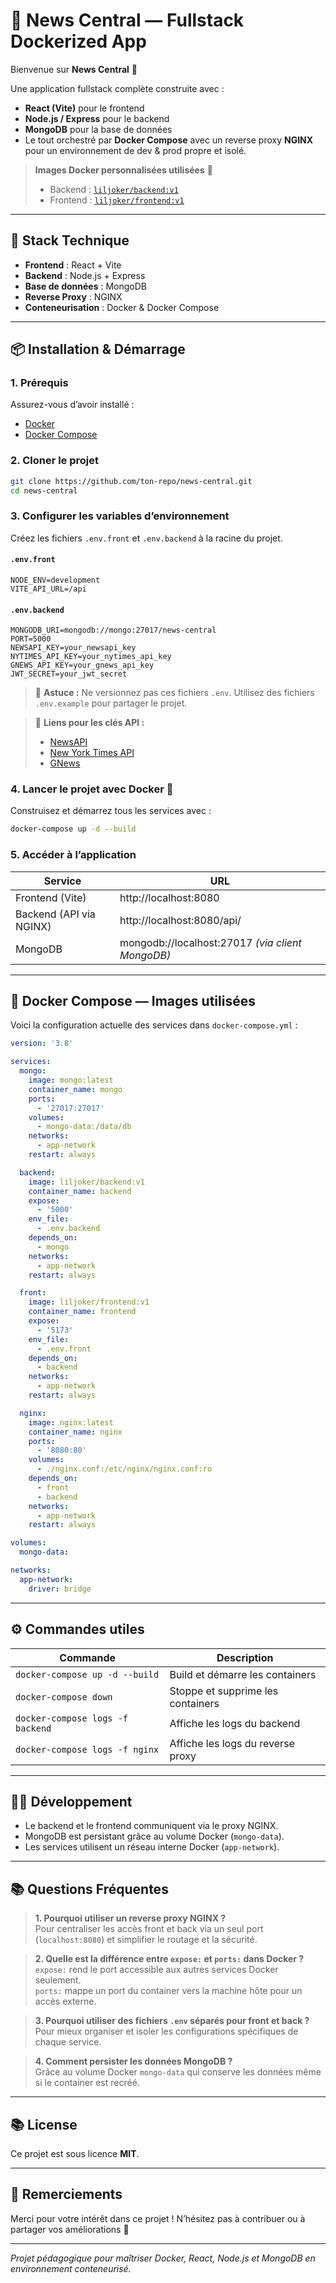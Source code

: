 # 🔖 News Central — Fullstack Dockerized App

Bienvenue sur **News Central** 🚀

Une application fullstack complète construite avec :
- **React (Vite)** pour le frontend
- **Node.js / Express** pour le backend
- **MongoDB** pour la base de données
- Le tout orchestré par **Docker Compose** avec un reverse proxy **NGINX** pour un environnement de dev & prod propre et isolé.

> **Images Docker personnalisées utilisées** 🐳  
> - Backend : [`liljoker/backend:v1`](https://hub.docker.com/r/liljoker/backend)
> - Frontend : [`liljoker/frontend:v1`](https://hub.docker.com/r/liljoker/frontend)

---

## 🚀 Stack Technique

- **Frontend** : React + Vite
- **Backend** : Node.js + Express
- **Base de données** : MongoDB
- **Reverse Proxy** : NGINX
- **Conteneurisation** : Docker & Docker Compose

---

## 📦 Installation & Démarrage

### 1. Prérequis

Assurez-vous d’avoir installé :

- [Docker](https://www.docker.com/products/docker-desktop/)
- [Docker Compose](https://docs.docker.com/compose/)

### 2. Cloner le projet

```bash
git clone https://github.com/ton-repo/news-central.git
cd news-central
```

### 3. Configurer les variables d’environnement

Créez les fichiers `.env.front` et `.env.backend` à la racine du projet.

#### `.env.front`

```env
NODE_ENV=development
VITE_API_URL=/api
```

#### `.env.backend`

```env
MONGODB_URI=mongodb://mongo:27017/news-central
PORT=5000
NEWSAPI_KEY=your_newsapi_key
NYTIMES_API_KEY=your_nytimes_api_key
GNEWS_API_KEY=your_gnews_api_key
JWT_SECRET=your_jwt_secret
```

> 📘 **Astuce :** Ne versionnez pas ces fichiers `.env`. Utilisez des fichiers `.env.example` pour partager le projet.

> 🔗 **Liens pour les clés API :**
> - [NewsAPI](https://newsapi.org/)
> - [New York Times API](https://developer.nytimes.com/get-started)
> - [GNews](https://gnews.io/)

### 4. Lancer le projet avec Docker 🚢

Construisez et démarrez tous les services avec :

```bash
docker-compose up -d --build
```

### 5. Accéder à l’application

| Service             | URL                           |
|--------------------|-------------------------------|
| Frontend (Vite)    | http://localhost:8080          |
| Backend (API via NGINX) | http://localhost:8080/api/   |
| MongoDB            | mongodb://localhost:27017 *(via client MongoDB)* |

---

## 🐳 Docker Compose — Images utilisées

Voici la configuration actuelle des services dans `docker-compose.yml` :

```yaml
version: '3.8'

services:
  mongo:
    image: mongo:latest
    container_name: mongo
    ports:
      - '27017:27017'
    volumes:
      - mongo-data:/data/db
    networks:
      - app-network
    restart: always

  backend:
    image: liljoker/backend:v1
    container_name: backend
    expose:
      - '5000'
    env_file:
      - .env.backend
    depends_on:
      - mongo
    networks:
      - app-network
    restart: always

  front:
    image: liljoker/frontend:v1
    container_name: frontend
    expose:
      - '5173'
    env_file:
      - .env.front
    depends_on:
      - backend
    networks:
      - app-network
    restart: always

  nginx:
    image: nginx:latest
    container_name: nginx
    ports:
      - '8080:80'
    volumes:
      - ./nginx.conf:/etc/nginx/nginx.conf:ro
    depends_on:
      - front
      - backend
    networks:
      - app-network
    restart: always

volumes:
  mongo-data:

networks:
  app-network:
    driver: bridge
```

---

## ⚙️ Commandes utiles

| Commande                      | Description                           |
|------------------------------|---------------------------------------|
| `docker-compose up -d --build` | Build et démarre les containers      |
| `docker-compose down`          | Stoppe et supprime les containers    |
| `docker-compose logs -f backend` | Affiche les logs du backend         |
| `docker-compose logs -f nginx`   | Affiche les logs du reverse proxy   |

---

## 👨‍💻 Développement

- Le backend et le frontend communiquent via le proxy NGINX.
- MongoDB est persistant grâce au volume Docker (`mongo-data`).
- Les services utilisent un réseau interne Docker (`app-network`).

---

## 📚 Questions Fréquentes

> **1. Pourquoi utiliser un reverse proxy NGINX ?**  
> Pour centraliser les accès front et back via un seul port (`localhost:8080`) et simplifier le routage et la sécurité.

> **2. Quelle est la différence entre `expose:` et `ports:` dans Docker ?**  
> `expose:` rend le port accessible aux autres services Docker seulement.  
> `ports:` mappe un port du container vers la machine hôte pour un accès externe.

> **3. Pourquoi utiliser des fichiers `.env` séparés pour front et back ?**  
> Pour mieux organiser et isoler les configurations spécifiques de chaque service.

> **4. Comment persister les données MongoDB ?**  
> Grâce au volume Docker `mongo-data` qui conserve les données même si le container est recréé.

---

## 📚 License

Ce projet est sous licence **MIT**.

---

## 🌟 Remerciements

Merci pour votre intérêt dans ce projet ! N’hésitez pas à contribuer ou à partager vos améliorations 🚀

---

*Projet pédagogique pour maîtriser Docker, React, Node.js et MongoDB en environnement conteneurisé.*

